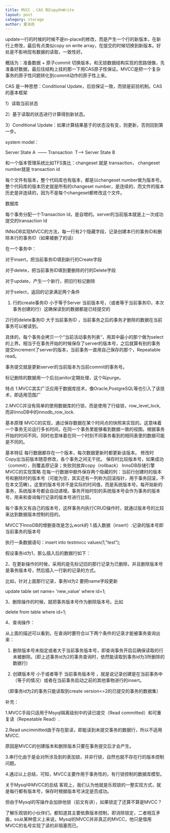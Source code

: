 ```yaml
---
title: MVCC 、CAS 和CopyOnWrite
layout: post
category: storage
author: 夏泽民
---
```

<!-- more -->
update一行的时候的时候不是in-place的修改，而是产生一个行的新版本，在新行上修改，最后有点类似copy on write array，在提交的时候切换到新版本。好处是不影响现有数据的读取，一致性好。

概括为：准备数据 + 原子commit 切换版本，和无锁数据结构实现的思路很像，先准备好数据，最后往结构上挂的那一下用CAS原子性保证。MVCC是把一个复杂事务的原子性问题转化到commit动作的原子性上来。

CAS 是一种思想：Conditional Update，后验保证一致，而锁是前验机制。CAS的基本框架

1）读取当前状态 

2）基于读取的状态进行计算得到新状态。

3）Conditional Update：如果计算结果基于的状态没有变，则更新，否则回到第一步。



system model：

Server State A  —— Transaction  T——> Server State B

和一个版本管理系统比如TFS类比：changeset 就是 transaction， changeset number就是 transaction id

每个文件有版本，整个代码库也有版本，都是以changeset number做为版本号。整个代码库的版本历史就是所有的changeset number，是连续的，而文件的版本历史是非连续的，因为不是每个changeset都修改这个文件。



数据库

每个事务分配一个Transaction Id，是自增的。server的当前版本就是上一次成功提交的transaction Id

INNoDB实现MVCC的方法，每一行有2个隐藏字段，记录创建本行的事务ID和删除本行的事务ID（如果被删了的话）

在一个事务中：

对于insert，把当前事务ID填到新行的Create字段

对于delete，把当前事务ID填到要删除的行的Delete字段

对于update，产生一个新行，把旧行标记删除

对于select，返回的记录满足两个条件

1) 行的create事务ID 小于等于Server 当前版本号，（或者等于当前事务ID，本次事务创建的行）这确保读到的数据都是已经提交的

2)行的delete事务ID 大于当前事务ID ，当前事务之后的事务才删除的数据在当前事务可以被读到。

具体的，每个事务会拷贝一个“当前活动事务列表“，用其中最小的那个做为select的上界。相当于在事务开始的时候保存了server的版本号，之后就算有别的事务提交increment了server的版本，当前事务一直用自己保存的那个，Repeatable read。



事务提交就是更新server的当前版本为当前commit的事务号。

标记删除的数据用一个后台janitor定期处理，这个叫purge。

特点
1.MVCC其实广泛应用于数据库技术，像Oracle,PostgreSQL等也引入了该技术，即适用范围广

2.MVCC并没有简单的使用数据库的行锁，而是使用了行级锁，row_level_lock,而非InnoDB中的innodb_row_lock.

基本原理
MVCC的实现，通过保存数据在某个时间点的快照来实现的。这意味着一个事务无论运行多长时间，在同一个事务里能够看到数据一致的视图。根据事务开始的时间不同，同时也意味着在同一个时刻不同事务看到的相同表里的数据可能是不同的。

基本特征
每行数据都存在一个版本，每次数据更新时都更新该版本。
修改时Copy出当前版本随意修改，各个事务之间无干扰。
保存时比较版本号，如果成功（commit），则覆盖原记录；失败则放弃copy（rollback）
InnoDB存储引擎MVCC的实现策略
在每一行数据中额外保存两个隐藏的列：当前行创建时的版本号和删除时的版本号（可能为空，其实还有一列称为回滚指针，用于事务回滚，不在本文范畴）。这里的版本号并不是实际的时间值，而是系统版本号。每开始新的事务，系统版本号都会自动递增。事务开始时刻的系统版本号会作为事务的版本号，用来和查询每行记录的版本号进行比较。

每个事务又有自己的版本号，这样事务内执行CRUD操作时，就通过版本号的比较来达到数据版本控制的目的。

MVCC下InnoDB的增删查改是怎么work的
1.插入数据（insert）:记录的版本号即当前事务的版本号

执行一条数据语句：insert into testmvcc values(1,"test");

假设事务id为1，那么插入后的数据行如下：

2、在更新操作的时候，采用的是先标记旧的那行记录为已删除，并且删除版本号是事务版本号，然后插入一行新的记录的方式。

比如，针对上面那行记录，事务Id为2 要把name字段更新

update table set name= 'new_value' where id=1;

3、删除操作的时候，就把事务版本号作为删除版本号。比如

delete from table where id=1;

4、查询操作：

从上面的描述可以看到，在查询时要符合以下两个条件的记录才能被事务查询出来：

1) 删除版本号未指定或者大于当前事务版本号，即查询事务开启后确保读取的行未被删除。(即上述事务id为2的事务查询时，依然能读取到事务id为3所删除的数据行)

2) 创建版本号 小于或者等于 当前事务版本号 ，就是说记录创建是在当前事务中（等于的情况）或者在当前事务启动之前的其他事物进行的insert。

（即事务id为2的事务只能读取到create version<=2的已提交的事务的数据集）

补充：

1.MVCC手段只适用于Msyql隔离级别中的读已提交（Read committed）和可重复读（Repeatable Read）.

2.Read uncimmitted由于存在脏读，即能读到未提交事务的数据行，所以不适用MVCC.

原因是MVCC的创建版本和删除版本只要在事务提交后才会产生。

3.串行化由于是会对所涉及到的表加锁，并非行锁，自然也就不存在行的版本控制问题。

4.通过以上总结，可知，MVCC主要作用于事务性的，有行锁控制的数据库模型。

关于Mysql中MVCC的总结
客观上，我们认为他就是乐观锁的一整实现方式，就是每行都有版本号，保存时根据版本号决定是否成功。

但由于Mysql的写操作会加排他锁（前文有讲），如果锁定了还算不算是MVCC？

了解乐观锁的小伙伴们，都知道其主要依靠版本控制，即消除锁定，二者相互矛盾，so从某种意义上来说，Mysql的MVCC并非真正的MVCC，他只是借用MVCC的名号实现了读的非阻塞而已。
